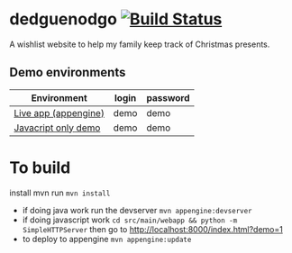 # dedguenodgo [![Build Status](https://drone.io/github.com/oadam/dedguenodgo/status.png)](https://drone.io/github.com/oadam/dedguenodgo/latest)

A wishlist website to help my family keep track of Christmas presents.

## Demo environments

Environment                                                                                | login | password
------------------------------------------------------------------------------------------ | ----- | --------
[Live app (appengine)](https://dedguenodgo.appspot.com)                                    | demo  | demo
[Javacript only demo](https://rawgit.com/oadam/dedguenodgo/master/src/main/webapp/?demo=1) | demo  | demo

# To build
install mvn
run `mvn install`

- if doing java work run the devserver `mvn appengine:devserver`
- if doing javascript work `cd src/main/webapp && python -m SimpleHTTPServer` then go to [http://localhost:8000/index.html?demo=1]()
- to deploy to appengine `mvn appengine:update`
